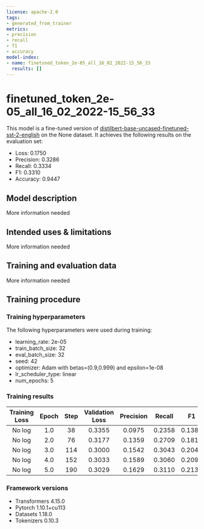 ```yaml
---
license: apache-2.0
tags:
- generated_from_trainer
metrics:
- precision
- recall
- f1
- accuracy
model-index:
- name: finetuned_token_2e-05_all_16_02_2022-15_56_33
  results: []
---
```


<!-- This model card has been generated automatically according to the information the Trainer had access to. You
should probably proofread and complete it, then remove this comment. -->

# finetuned_token_2e-05_all_16_02_2022-15_56_33

This model is a fine-tuned version of [distilbert-base-uncased-finetuned-sst-2-english](https://huggingface.co/distilbert-base-uncased-finetuned-sst-2-english) on the None dataset.
It achieves the following results on the evaluation set:
- Loss: 0.1750
- Precision: 0.3286
- Recall: 0.3334
- F1: 0.3310
- Accuracy: 0.9447

## Model description

More information needed

## Intended uses & limitations

More information needed

## Training and evaluation data

More information needed

## Training procedure

### Training hyperparameters

The following hyperparameters were used during training:
- learning_rate: 2e-05
- train_batch_size: 32
- eval_batch_size: 32
- seed: 42
- optimizer: Adam with betas=(0.9,0.999) and epsilon=1e-08
- lr_scheduler_type: linear
- num_epochs: 5

### Training results

| Training Loss | Epoch | Step | Validation Loss | Precision | Recall | F1     | Accuracy |
|:-------------:|:-----:|:----:|:---------------:|:---------:|:------:|:------:|:--------:|
| No log        | 1.0   | 38   | 0.3355          | 0.0975    | 0.2358 | 0.1380 | 0.8361   |
| No log        | 2.0   | 76   | 0.3177          | 0.1359    | 0.2709 | 0.1810 | 0.8398   |
| No log        | 3.0   | 114  | 0.3000          | 0.1542    | 0.3043 | 0.2047 | 0.8471   |
| No log        | 4.0   | 152  | 0.3033          | 0.1589    | 0.3060 | 0.2091 | 0.8434   |
| No log        | 5.0   | 190  | 0.3029          | 0.1629    | 0.3110 | 0.2138 | 0.8447   |


### Framework versions

- Transformers 4.15.0
- Pytorch 1.10.1+cu113
- Datasets 1.18.0
- Tokenizers 0.10.3
